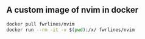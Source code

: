 ## A custom image of nvim in docker

```bash
docker pull fwrlines/nvim
docker run --rm -it -v $(pwd):/x/ fwrlines/nvim
```
